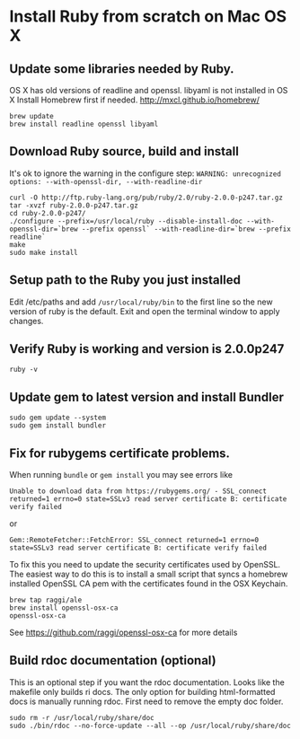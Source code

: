 # Install Ruby from scratch on Mac OS X

## Update some libraries needed by Ruby.

OS X has old versions of readline and openssl. libyaml is not installed in OS X
Install Homebrew first if needed. <http://mxcl.github.io/homebrew/>

    brew update
    brew install readline openssl libyaml

## Download Ruby source, build and install

It's ok to ignore the warning in the configure step:
`WARNING: unrecognized options: --with-openssl-dir, --with-readline-dir`

    curl -O http://ftp.ruby-lang.org/pub/ruby/2.0/ruby-2.0.0-p247.tar.gz
    tar -xvzf ruby-2.0.0-p247.tar.gz
    cd ruby-2.0.0-p247/
    ./configure --prefix=/usr/local/ruby --disable-install-doc --with-openssl-dir=`brew --prefix openssl` --with-readline-dir=`brew --prefix readline`
    make
    sudo make install
    
## Setup path to the Ruby you just installed

Edit /etc/paths and add `/usr/local/ruby/bin` to the first line so the new version
of ruby is the default. Exit and open the terminal window to apply changes.

## Verify Ruby is working and version is 2.0.0p247

    ruby -v

## Update gem to latest version and install Bundler

    sudo gem update --system
    sudo gem install bundler

## Fix for rubygems certificate problems.

When running `bundle` or `gem install` you may see errors like

`Unable to download data from https://rubygems.org/ - SSL_connect returned=1 errno=0 state=SSLv3
read server certificate B: certificate verify failed`

or

`Gem::RemoteFetcher::FetchError: SSL_connect returned=1 errno=0 state=SSLv3 read server certificate
B: certificate verify failed`

To fix this you need to update the security certificates used by OpenSSL. The easiest way to do this
is to install a small script that syncs a homebrew installed OpenSSL CA pem with the certificates
found in the OSX Keychain.

    brew tap raggi/ale
    brew install openssl-osx-ca
    openssl-osx-ca

See <https://github.com/raggi/openssl-osx-ca> for more details

## Build rdoc documentation (optional)

This is an optional step if you want the rdoc documentation. Looks like the makefile only
builds ri docs. The only option for building html-formatted docs is manually running rdoc.
First need to remove the empty doc folder.

    sudo rm -r /usr/local/ruby/share/doc
    sudo ./bin/rdoc --no-force-update --all --op /usr/local/ruby/share/doc
